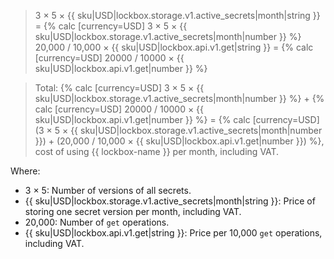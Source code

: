 > 3 × 5 × {{ sku|USD|lockbox.storage.v1.active_secrets|month|string }} = {% calc [currency=USD] 3 × 5 × {{ sku|USD|lockbox.storage.v1.active_secrets|month|number }} %}
> 20,000 / 10,000 × {{ sku|USD|lockbox.api.v1.get|string }} = {% calc [currency=USD] 20000 / 10000 × {{ sku|USD|lockbox.api.v1.get|number }} %}

> Total: {% calc [currency=USD] 3 × 5 × {{ sku|USD|lockbox.storage.v1.active_secrets|month|number }} %} + {% calc [currency=USD] 20000 / 10000 × {{ sku|USD|lockbox.api.v1.get|number }} %} = {% calc [currency=USD] (3 × 5 × {{ sku|USD|lockbox.storage.v1.active_secrets|month|number }}) + (20,000 / 10,000 × {{ sku|USD|lockbox.api.v1.get|number }}) %}, cost of using {{ lockbox-name }} per month, including VAT.

Where:
* 3 × 5: Number of versions of all secrets.
* {{ sku|USD|lockbox.storage.v1.active_secrets|month|string }}: Price of storing one secret version per month, including VAT.
* 20,000: Number of `get` operations.
* {{ sku|USD|lockbox.api.v1.get|string }}: Price per 10,000 `get` operations, including VAT.